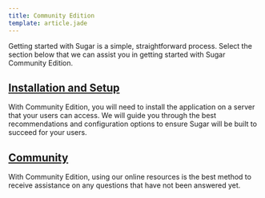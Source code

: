 ```yaml
---
title: Community Edition
template: article.jade
---
```


<div class="container">
  <div class="landign-page" id="get-started">
    <p class="landing-intro">Getting started with Sugar is a simple, straightforward process. Select the section below that we can assist you in getting started with Sugar Community Edition.</p>
    <div class="enclosed-block rounded-corners shadow" id="on-site">
      <h2 class="landing-subtitle">
        <a title="Installation" href="//01_Get_Started/02_Administrators/02_Community_Edition/01_Installation_and_Setup">Installation and Setup</a>
      </h2>
      <p>With Community Edition, you will need to install the application on a server that your users can access. We will guide you through the best recommendations and configuration options to ensure Sugar will be built to succeed for your users.</p>
    </div>
    <div class="enclosed-block rounded-corners shadow" id="plug-ins">
      <h2 class="landing-subtitle">
        <a title="Community" href="//01_Get_Started/02_Administrators/02_Community_Edition/03_Community">Community</a>
      </h2>
      <p>With Community Edition, using our online resources is the best method to receive assistance on any questions that have not been answered yet.</p>
    </div>
  </div>
</div>